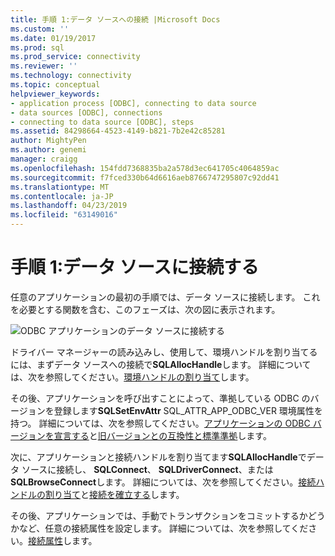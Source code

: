 ```yaml
---
title: 手順 1:データ ソースへの接続 |Microsoft Docs
ms.custom: ''
ms.date: 01/19/2017
ms.prod: sql
ms.prod_service: connectivity
ms.reviewer: ''
ms.technology: connectivity
ms.topic: conceptual
helpviewer_keywords:
- application process [ODBC], connecting to data source
- data sources [ODBC], connections
- connecting to data source [ODBC], steps
ms.assetid: 84298664-4523-4149-b821-7b2e42c85281
author: MightyPen
ms.author: genemi
manager: craigg
ms.openlocfilehash: 154fdd7368835ba2a578d3ec641705c4064859ac
ms.sourcegitcommit: f7fced330b64d6616aeb8766747295807c92dd41
ms.translationtype: MT
ms.contentlocale: ja-JP
ms.lasthandoff: 04/23/2019
ms.locfileid: "63149016"
---
```

# <a name="step-1-connect-to-the-data-source"></a>手順 1:データ ソースに接続する
任意のアプリケーションの最初の手順では、データ ソースに接続します。 これを必要とする関数を含む、このフェーズは、次の図に表示されます。  
  
 ![ODBC アプリケーションのデータ ソースに接続する](../../../odbc/reference/develop-app/media/pr11.gif "pr11")  
  
 ドライバー マネージャーの読み込みし、使用して、環境ハンドルを割り当てるには、まずデータ ソースへの接続で**SQLAllocHandle**します。 詳細については、次を参照してください。[環境ハンドルの割り当て](../../../odbc/reference/develop-app/allocating-the-environment-handle.md)します。  
  
 その後、アプリケーションを呼び出すことによって、準拠している ODBC のバージョンを登録します**SQLSetEnvAttr** SQL_ATTR_APP_ODBC_VER 環境属性を持つ。 詳細については、次を参照してください。[アプリケーションの ODBC バージョンを宣言する](../../../odbc/reference/develop-app/declaring-the-application-s-odbc-version.md)と[旧バージョンとの互換性と標準準拠](../../../odbc/reference/develop-app/backward-compatibility-and-standards-compliance.md)します。  
  
 次に、アプリケーションと接続ハンドルを割り当てます**SQLAllocHandle**でデータ ソースに接続し、 **SQLConnect**、 **SQLDriverConnect**、または**SQLBrowseConnect**します。 詳細については、次を参照してください。[接続ハンドルの割り当て](../../../odbc/reference/develop-app/allocating-a-connection-handle-odbc.md)と[接続を確立する](../../../odbc/reference/develop-app/establishing-a-connection.md)します。  
  
 その後、アプリケーションでは、手動でトランザクションをコミットするかどうかなど、任意の接続属性を設定します。 詳細については、次を参照してください。[接続属性](../../../odbc/reference/develop-app/connection-attributes.md)します。
